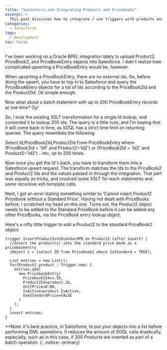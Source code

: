 ```yaml
---
title: "Salesforce.com Integrating Products and Pricebooks"
excerpt: >
  This post discusses how to integrate / use triggers with products and pricebooks.
categories:
  - Salesforce
tags:
  - Development
toc: false  
---
```


I've been working on a Oracle BPEL integration lately to upload Product2, PriceBook2, and PriceBookEntry objects into Salesforce. I didn't realize how complicated upserting a PriceBookEntry would be, however.

When upserting a PriceBookEntry, there are no external ids. So, before doing the upsert, you have to log-in to Salesforce and query the PriceBookEntry objects for a list of Ids according to the PriceBook2Id and the Product2Id. Ok simple enough.

Now what about a batch statement with up to 200 PriceBookEntry records at one time? Oy!

So, I took the existing XSLT transformation for a single Id lookup, and converted it to lookup 200 Ids. The query is a little nuts, and I'm hoping that it will come back in time, as SOQL has a strict time limit on returning queries. The query resembles the following:

Select Id,PriceBook2Id,Product2Id From PriceBookEntry where (PriceBook2Id = 'Id1' and Product2='Id2') or (PriceBook2Id = 'Id2' and Product2='Id2') .. etc, up to 200 times.

Now once you get the Id's back, you have to transform them into a Salesforce upsert request. The transform matches the Ids to the PriceBook2 and Product2 Ids and the values passed in through the integration. That part was equally as tricky, and involved some XSLT for-each statements and some recursive xslt-template calls.

Next, I got an error stating something similar to 'Cannot insert Product2 Pricebook without a Standard Price'. Having not dealt with PriceBooks before, I scratched my head on this one. Turns out, the Product2 object needs to be added to the Standard PriceBook before it can be added any other PriceBooks, via the PriceBook entry lookup object.

Here's a nifty little trigger to add a Product2 to the standard PriceBook2 object:

```
trigger InsertProductIntoStandardPB on Product2 (after insert) {
  //Insert the product(s) into the standard price book as a pricebookentry
  sObject s = [select ID from Pricebook2 where IsStandard = TRUE];

  List entries = new List();
  for(Product2 product : Trigger.new) {      
    entries.add(
      new PricebookEntry(
        Pricebook2Id=s.ID,
        Product2Id=product.ID, 
        UnitPrice=0.00, 
        IsActive=product.IsActive, 
        UseStandardPrice=FALSE
      )
    );
  }
  insert entries;
}
```

**Note: It's best practice, in Salesforce, to put your objects into a list before performing DML operations. It reduces the amount of SOQL calls drastically, especially, such as in this case, if 200 Products are inserted as part of a batch operation.
{: .notice--primary}
